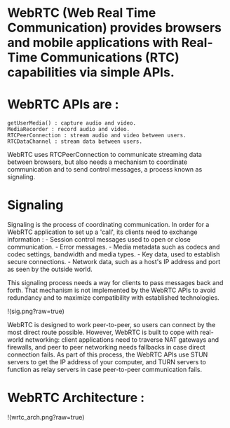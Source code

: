 # WebRTC (Web Real Time Communication) provides browsers and mobile applications with Real-Time Communications (RTC) capabilities via simple APIs.

# WebRTC APIs are :
	getUserMedia() : capture audio and video.
	MediaRecorder : record audio and video.
	RTCPeerConnection : stream audio and video between users.
	RTCDataChannel : stream data between users.

WebRTC uses RTCPeerConnection to communicate streaming data between browsers, but also needs a mechanism to coordinate communication and to send control messages, a process known as signaling.

# Signaling

Signaling is the process of coordinating communication. In order for a WebRTC application to set up a 'call', its clients need to exchange information :
	- Session control messages used to open or close communication.
	- Error messages.
	- Media metadata such as codecs and codec settings, bandwidth and media types.
	- Key data, used to establish secure connections.
	- Network data, such as a host's IP address and port as seen by the outside world.

This signaling process needs a way for clients to pass messages back and forth. That mechanism is not implemented by the WebRTC APIs to avoid redundancy and to maximize compatibility with established technologies.

!(sig.png?raw=true)

WebRTC is designed to work peer-to-peer, so users can connect by the most direct route possible. However, WebRTC is built to cope with real-world networking: client applications need to traverse NAT gateways and firewalls, and peer to peer networking needs fallbacks in case direct connection fails. As part of this process, the WebRTC APIs use STUN servers to get the IP address of your computer, and TURN servers to function as relay servers in case peer-to-peer communication fails.

# WebRTC Architecture :

!(wrtc_arch.png?raw=true)
